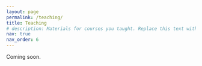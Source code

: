 ```yaml
---
layout: page
permalink: /teaching/
title: Teaching
# description: Materials for courses you taught. Replace this text with your description.
nav: true
nav_order: 6
---
```


Coming soon.
